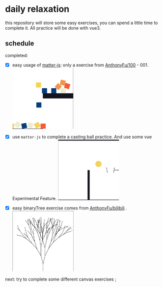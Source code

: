 # daily relaxation 

this repository will store some easy exercises, you can spend a little time to complete it. All practice will be done with vue3.

## schedule
completed:
- [x] easy usage of [matter-js](https://github.com/liabru/matter-js):  only a exercise from [AnthonyFu/100](https://github.com/antfu/100) - 001.
  <img src="assets/image-20220620143759047.png" alt="image-20220620143759047" style="zoom: 33%;" />

- [x] use `matter-js` to complete a casting ball practice. And use some vue Experimental Feature.
  <img src="assets/image-20220620143930719.png" alt="image-20220620143930719" style="zoom:33%;" />

- [x] easy binaryTree exercise comes from [AnthonyFu/bilibili](https://www.bilibili.com/video/BV1wY411n7er?spm_id_from=333.1007.top_right_bar_window_history.content.click) .
  <img src="assets/image-20220623162211633.png" alt="image-20220623162211633" style="zoom:33%;" />

next:
try to complete some different canvas exercises ;


